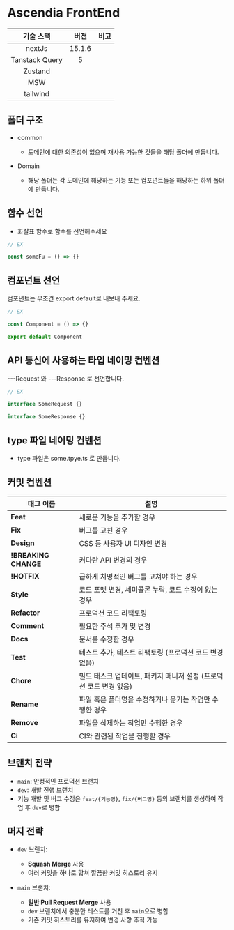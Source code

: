 # Ascendia FrontEnd

|   기술 스택    |  버전  | 비고 |
| :------------: | :----: | :--- |
|     nextJs     | 15.1.6 |
| Tanstack Query |   5    |
|    Zustand     |
|      MSW       |
|    tailwind    |

## 폴더 구조

- common

  - 도메인에 대한 의존성이 없으며 재사용 가능한 것들을 해당 폴더에 만듭니다.

- Domain
  - 해당 폴더는 각 도메인에 해당하는 기능 또는 컴포넌트들을 해당하는 하위 폴더에 만듭니다.

## 함수 선언

- 화살표 함수로 함수를 선언해주세요

```typescript
// EX

const someFu = () => {}
```

## 컴포넌트 선언

컴포넌트는 무조건 export default로 내보내 주세요.

```typescript
// EX

const Component = () => {}

export default Component
```

## API 통신에 사용하는 타입 네이밍 컨벤션

---Request 와 ---Response 로 선언합니다.

```typescript
// EX

interface SomeRequest {}

interface SomeResponse {}
```

## type 파일 네이밍 컨벤션

- type 파일은 some.tpye.ts 로 만듭니다.

## 커밋 컨벤션

| 태그 이름            | 설명                                                               |
| -------------------- | ------------------------------------------------------------------ |
| **Feat**             | 새로운 기능을 추가할 경우                                          |
| **Fix**              | 버그를 고친 경우                                                   |
| **Design**           | CSS 등 사용자 UI 디자인 변경                                       |
| **!BREAKING CHANGE** | 커다란 API 변경의 경우                                             |
| **!HOTFIX**          | 급하게 치명적인 버그를 고쳐야 하는 경우                            |
| **Style**            | 코드 포맷 변경, 세미콜론 누락, 코드 수정이 없는 경우               |
| **Refactor**         | 프로덕션 코드 리팩토링                                             |
| **Comment**          | 필요한 주석 추가 및 변경                                           |
| **Docs**             | 문서를 수정한 경우                                                 |
| **Test**             | 테스트 추가, 테스트 리팩토링 (프로덕션 코드 변경 없음)             |
| **Chore**            | 빌드 태스크 업데이트, 패키지 매니저 설정 (프로덕션 코드 변경 없음) |
| **Rename**           | 파일 혹은 폴더명을 수정하거나 옮기는 작업만 수행한 경우            |
| **Remove**           | 파일을 삭제하는 작업만 수행한 경우                                 |
| **Ci**               | CI와 관련된 작업을 진행할 경우                                     |

## 브랜치 전략

- `main`: 안정적인 프로덕션 브랜치
- `dev`: 개발 진행 브랜치
- 기능 개발 및 버그 수정은 `feat/{기능명}`, `fix/{버그명}` 등의 브랜치를 생성하여 작업 후 `dev`로 병합

## 머지 전략

- `dev` 브랜치:

  - **Squash Merge** 사용
  - 여러 커밋을 하나로 합쳐 깔끔한 커밋 히스토리 유지

- `main` 브랜치:
  - **일반 Pull Request Merge** 사용
  - `dev` 브랜치에서 충분한 테스트를 거친 후 `main`으로 병합
  - 기존 커밋 히스토리를 유지하여 변경 사항 추적 가능
